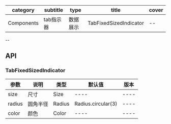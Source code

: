 | category| subtitle| type | title | cover |
| --- | --- | --- | --- | --- |
| Components | tab指示器 | 数据展示  |TabFixedSizedIndicator | -- | 

--

## API

### TabFixedSizedIndicator

|  参数   | 说明  |  类型   | 默认值  |  版本 |
|  ----  | ----  |  ----  | ----  |  ----  |
|  size  | 尺寸  |  Size  | ----  |  ----  |
|  radius  | 圆角半径  |  Radius  | Radius.circular(3)  |  ----  |
|  color  | 颜色  |  Color  | ----  |  ----  |
